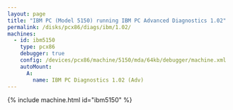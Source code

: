 ```yaml
---
layout: page
title: "IBM PC (Model 5150) running IBM PC Advanced Diagnostics 1.02"
permalink: /disks/pcx86/diags/ibm/1.02/
machines:
  - id: ibm5150
    type: pcx86
    debugger: true
    config: /devices/pcx86/machine/5150/mda/64kb/debugger/machine.xml
    autoMount:
      A:
        name: IBM PC Diagnostics 1.02 (Adv)
---
```


{% include machine.html id="ibm5150" %}
